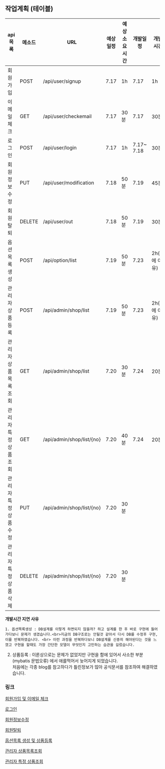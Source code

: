## 작업계획 (테이블)

| api 목록              | 메소드 | URL                       | 예상일정 | 예상소요시간 | 개발일정   | 개발시간      |
| --------------------- | ------ | ------------------------- | -------- | ------------ | ---------- | ------------- |
| 회원가입              | POST   | /api/user/signup          | 7.17     | 1h           | 7.17       | 1h            |
| 이메일체크            | GET    | /api/user/checkemail      | 7.17     | 30분         | 7.17       | 30분          |
| 로그인                | POST   | /api/user/login           | 7.17     | 1h           | 7.17~ 7.18 | 30분          |
| 회원정보수정          | PUT    | /api/user/modification    | 7.18     | 50분         | 7.19       | 45분          |
| 회원탈퇴              | DELETE | /api/user/out             | 7.18     | 50분         | 7.19       | 30분          |
| 옵션목록생성          | POST   | /api/option/list          | 7.19     | 50분         | 7.23       | 2h(밑에 이유) |
| 관리자 상품등록       | POST   | /api/admin/shop/list      | 7.19     | 50분         | 7.23       | 2h(밑에 이유) |
| 관리자 상품목록조회   | GET    | /api/admin/shop/list      | 7.20     | 30분         | 7.24       | 20분          |
| 관리자 특정 상품조회  | GET    | /api/admin/shop/list/{no} | 7.20     | 40분         | 7.24       | 20분          |
| 관리자 특정 상품수정  | PUT    | /api/admin/shop/list/{no} | 7.20     | 30분         |            |               |
| 관리자 특정 상품 삭제 | DELETE | /api/admin/shop/list/{no} | 7.20     | 30분         |            |               |



**개발시간 지연 사유**

 	1. 옵션목록생성 : DB설계를 이렇게 하면되지 않을까? 하고 설계를 한 후 바로 구현에 들어가다보니 문제가 생겼습니다.<br>지금의 DB구조로는 안될것 같아서 다시 DB를 수정후 구현, 이를 반복하였습니다. <br> 이런 과정을 반복하다보니 DB설계를 신중히 해야된다는 것을 느꼈고 구현을 할때도 가장 간단한 모델이 무엇인지 고민하는 습관을 길렀습니다.

2. 상품등록 : 이론상으로는 문제가 없었지만 구현을 함에 있어서 사소한 부분 (mybatis 문법오류) 에서 애를먹어서 늦어지게 되었습니다. <br>처음에는 각종 blog를 참고하다가 틀린정보가 많아 공식문서를 참조하여 해결하였습니다.

### 링크

[회원가입 및 이메일 체크](https://github.com/gioung/shoppingmall_project/blob/master/APIDOC/01.md)

[로그인](https://github.com/gioung/shoppingmall_project/blob/master/APIDOC/login.md)

[회원정보수정](https://github.com/gioung/shoppingmall_project/blob/master/APIDOC/usermodify.md)

[회원탈퇴](https://github.com/gioung/shoppingmall_project/blob/master/APIDOC/userout.md)

[옵션목록 생성 및 상품등록](https://github.com/gioung/shoppingmall_project/blob/master/APIDOC/CreateProduct.md)

[관리자 상품목록조회]()

[관리자 특정 상품조회]()